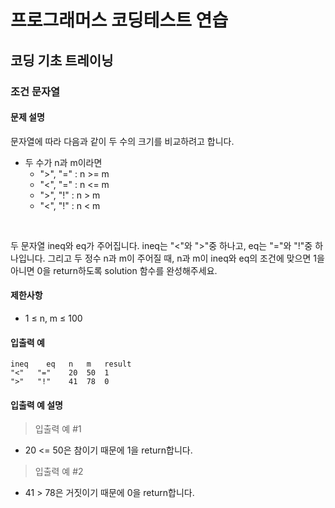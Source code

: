 # 프로그래머스 코딩테스트 연습

## 코딩 기초 트레이닝

### 조건 문자열

#### 문제 설명
문자열에 따라 다음과 같이 두 수의 크기를 비교하려고 합니다.

- 두 수가 n과 m이라면
    - ">", "=" : n >= m
    - "<", "=" : n <= m
    - ">", "!" : n > m
    - "<", "!" : n < m
<br>

두 문자열 ineq와 eq가 주어집니다. ineq는 "<"와 ">"중 하나고, eq는 "="와 "!"중 하나입니다. 그리고 두 정수 n과 m이 주어질 때, n과 m이 ineq와 eq의 조건에 맞으면 1을 아니면 0을 return하도록 solution 함수를 완성해주세요.

#### 제한사항

- 1 ≤ n, m ≤ 100

#### 입출력 예
```
ineq	eq	 n	 m	 result
"<"	  "="	 20	 50	 1
">"	  "!"	 41	 78	 0
```

#### 입출력 예 설명
> 입출력 예 #1
- 20 <= 50은 참이기 때문에 1을 return합니다.
> 입출력 예 #2
- 41 > 78은 거짓이기 때문에 0을 return합니다.